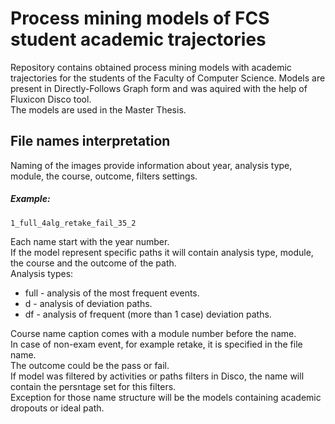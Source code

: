 # Process mining models of FCS student academic trajectories
Repository contains obtained process mining models with academic trajectories for the students of the Faculty of Computer Science. Models are present in Directly-Follows Graph form and was aquired with the help of Fluxicon Disco tool.  
The models are used in the Master Thesis.

## File names interpretation
Naming of the images provide information about year, analysis type, module, the course, outcome, filters settings.  

##### Example:
    1_full_4alg_retake_fail_35_2

Each name start with the year number.  
If the model represent specific paths it will contain analysis type, module, the course and the outcome of the path.  
Analysis types:
* full - analysis of the most frequent events.
* d - analysis of deviation paths.
* df - analysis of frequent (more than 1 case) deviation paths.
  
Course name caption comes with a module number before the name.  
In case of non-exam event, for example retake, it is specified in the file name.  
The outcome could be the pass or fail.  
If model was filtered by activities or paths filters in Disco, the name will contain the persntage set for this filters.  
Exception for those name structure will be the models containing academic dropouts or ideal path.
